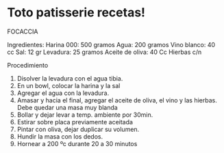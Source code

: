 # Toto patisserie recetas!

FOCACCIA

Ingredientes:
Harina 000: 500 gramos
Agua: 200 gramos
Vino blanco: 40 cc
Sal: 12 gr
Levadura: 25 gramos
Aceite de oliva: 40 Cc
Hierbas c/n

Procedimiento
1. Disolver la levadura con el agua tibia.
2. En un bowl, colocar la harina y la sal
3. Agregar el agua con la levadura.
4. Amasar y hacia el final, agregar el aceite de oliva, el vino y las hierbas. Debe quedar una masa muy blanda
5. Bollar y dejar levar a temp. ambiente por 30min.
6. Estirar sobre placa previamente aceitada 
7. Pintar con oliva, dejar duplicar su volumen.
8. Hundir la masa con los dedos.
9. Hornear a 200 ºc durante 20 a 30 minutos



